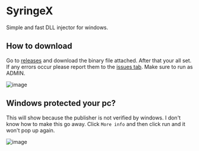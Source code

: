 # SyringeX
Simple and fast DLL injector for windows.

## How to download
Go to [releases](https://github.com/RusstyCrussty123/SyringeX/releases) and download the binary file attached.
After that your all set. If any errors occur please report them to the [issues tab](https://github.com/RusstyCrussty123/SyringeX/issues).
Make sure to run as ADMIN.

![image](https://user-images.githubusercontent.com/61127918/155215593-86fbf6ef-18f5-480b-9aa9-54c6a03e476b.png)

## Windows protected your pc?
This will show because the publisher is not verified by windows. I don't know how to make this go away. Click `More info` and then click run and it won't pop up again.

![image](https://user-images.githubusercontent.com/61127918/155233383-83e70404-3b99-4123-9b56-7ad8c09190ff.png)
